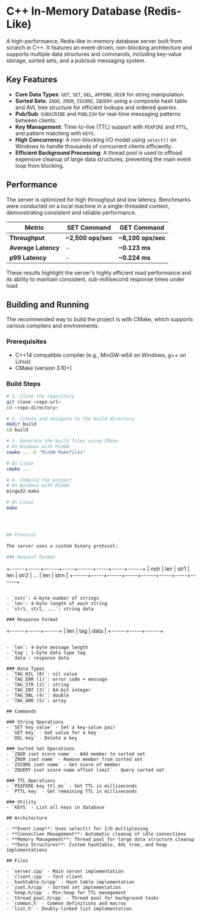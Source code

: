 # C++ In-Memory Database (Redis-Like)

A high-performance, Redis-like in-memory database server built from scratch in C++. It features an event-driven, non-blocking architecture and supports multiple data structures and commands, including key-value storage, sorted sets, and a pub/sub messaging system.

## Key Features

* **Core Data Types**: `GET`, `SET`, `DEL`, `APPEND`, `DECR` for string manipulation.
* **Sorted Sets**: `ZADD`, `ZREM`, `ZSCORE`, `ZQUERY` using a composite hash table and AVL tree structure for efficient lookups and ordered queries.
* **Pub/Sub**: `SUBSCRIBE` and `PUBLISH` for real-time messaging patterns between clients.
* **Key Management**: Time-to-live (TTL) support with `PEXPIRE` and `PTTL`, and pattern matching with `KEYS`.
* **High Concurrency**: A non-blocking I/O model using `select()` on Windows to handle thousands of concurrent clients efficiently.
* **Efficient Background Processing**: A thread pool is used to offload expensive cleanup of large data structures, preventing the main event loop from blocking.

## Performance

The server is optimized for high throughput and low latency. Benchmarks were conducted on a local machine in a single-threaded context, demonstrating consistent and reliable performance.

| Metric              | SET Command         | GET Command         |
| ------------------- | ------------------- | ------------------- |
| **Throughput** | **~2,500 ops/sec** | **~8,100 ops/sec** |
| **Average Latency** | -                   | **~0.123 ms** |
| **p99 Latency** | -                   | **~0.224 ms** |

These results highlight the server's highly efficient read performance and its ability to maintain consistent, sub-millisecond response times under load.

## Building and Running

The recommended way to build the project is with CMake, which supports various compilers and environments.

### Prerequisites

* C++14 compatible compiler (e.g., MinGW-w64 on Windows, g++ on Linux)
* CMake (version 3.10+)

### Build Steps

```bash
# 1. Clone the repository
git clone <repo-url>
cd <repo-directory>

# 2. Create and navigate to the build directory
mkdir build
cd build

# 3. Generate the build files using CMake
# On Windows with MinGW
cmake .. -G "MinGW Makefiles"

# On Linux
cmake ..

# 4. Compile the project
# On Windows with MinGW
mingw32-make

# On Linux
make




## Protocol

The server uses a custom binary protocol:

### Request Format
```
+------+-----+------+-----+------+-----+-----+------+
| nstr | len | str1 | len | str2 | ... | len | strn |
+------+-----+------+-----+------+-----+-----+------+
```

- `nstr`: 4-byte number of strings
- `len`: 4-byte length of each string
- `str1, str2, ...`: string data

### Response Format
```
+------+-----+------+
| len  | tag | data |
+------+-----+------+
```

- `len`: 4-byte message length
- `tag`: 1-byte data type tag
- `data`: response data

### Data Types
- `TAG_NIL (0)`: nil value
- `TAG_ERR (1)`: error code + message
- `TAG_STR (2)`: string
- `TAG_INT (3)`: 64-bit integer
- `TAG_DBL (4)`: double
- `TAG_ARR (5)`: array

## Commands

### String Operations
- `SET key value` - Set a key-value pair
- `GET key` - Get value for a key
- `DEL key` - Delete a key

### Sorted Set Operations
- `ZADD zset score name` - Add member to sorted set
- `ZREM zset name` - Remove member from sorted set
- `ZSCORE zset name` - Get score of member
- `ZQUERY zset score name offset limit` - Query sorted set

### TTL Operations
- `PEXPIRE key ttl_ms` - Set TTL in milliseconds
- `PTTL key` - Get remaining TTL in milliseconds

### Utility
- `KEYS` - List all keys in database

## Architecture

- **Event Loop**: Uses select() for I/O multiplexing
- **Connection Management**: Automatic cleanup of idle connections
- **Memory Management**: Thread pool for large data structure cleanup
- **Data Structures**: Custom hashtable, AVL tree, and heap implementations

## Files

- `server.cpp` - Main server implementation
- `client.cpp` - Test client
- `hashtable.h/cpp` - Hash table implementation
- `zset.h/cpp` - Sorted set implementation
- `heap.h/cpp` - Min-heap for TTL management
- `thread_pool.h/cpp` - Thread pool for background tasks
- `common.h` - Common definitions and macros
- `list.h` - Doubly-linked list implementation 